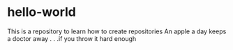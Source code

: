 # hello-world
This is a repository to learn how to create repositories 
An apple a day keeps a doctor away
. . .if you throw it hard enough
